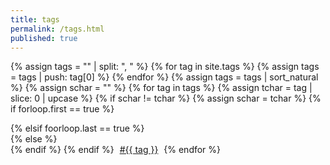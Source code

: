 ```yaml
---
title: tags
permalink: /tags.html
published: true
---
```

{% assign tags = "" | split: ", " %}
{% for tag in site.tags %}
    {% assign tags = tags | push: tag[0] %}
{% endfor %}
{% assign tags = tags | sort_natural %}
{% assign schar = "" %}
{% for tag in tags %}
    {% assign tchar = tag | slice: 0 | upcase %}
    {% if schar != tchar %}
        {% assign schar = tchar %}
        {% if forloop.first == true %}
<div class="flex-row; vam;" style="flex-wrap: wrap;">
        {% elsif foorloop.last == true %}
</div>
        {% else %}
</div>
<div class="flex-row; vam;" style="flex-wrap: wrap;">
        {% endif %}
    {% endif %}
<a href="/tag/{{tag}}.html" style="padding: 0 5px;">#{{ tag }}</a>
{% endfor %}
